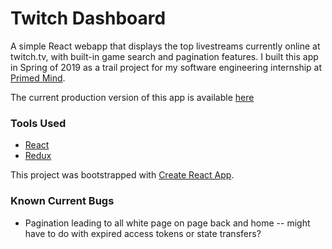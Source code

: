 # Twitch Dashboard
A simple React webapp that displays the top livestreams currently online at twitch.tv, with built-in game search and pagination features.
I built this app in Spring of 2019 as a trail project for my software engineering internship at [Primed Mind](https://primedmind.com/).

The current production version of this app is available [here](https://twitchdashboard.surge.sh/)


### Tools Used
- [React](https://reactjs.org/)
- [Redux](https://redux.js.org/)

This project was bootstrapped with [Create React App](https://github.com/facebook/create-react-app).


### Known Current Bugs
- Pagination leading to all white page on page back and home -- might have to do with expired access tokens or state transfers?
